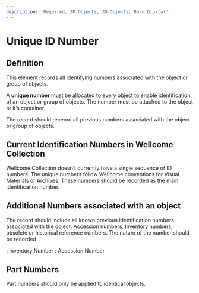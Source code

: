 ```yaml
---
description: 'Required, 2D Objects, 3D Objects, Born Digital'
---
```


# Unique ID Number

## Definition

This element records all identifying numbers associated with the object or group of objects.

A **unique number** must be allocated to every object to enable identification of an object or group of objects. The number must be attached to the object or it’s container.

The record should receord all previous numbers associated with the object or group of objects.

## Current Identification Numbers in Wellcome Collection

Wellcome Collection doesn’t currently have a single sequence of ID numbers. The unique numbers follow Wellcome conventions for Visual Materials or Archives. These numbers should be recorded as the main identification number.

## Additional Numbers associated with an object

The record should include all known previous identification numbers associated with the object: Accession numbers, Inventory numbers, obsolete or historical reference numbers. The nature of the number should be recorded 

: Inventory Number
: Accession Number

## Part Numbers

Part numbers should only be applied to identical objects.
